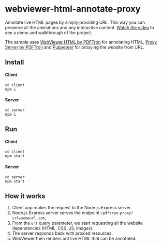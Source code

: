 # webviewer-html-annotate-proxy
Annotate live HTML pages by simply providing URL. This way you can preserve all the animations and any interactive content. [Watch the video](https://youtu.be/pamn97LMD6s) to see a demo and walkthrough of the project.

The sample uses [WebViewer HTML by PDFTron](https://www.npmjs.com/package/@pdftron/webviewer-html) for annotating HTML, [Proxy Server by PDFTron](https://www.npmjs.com/package/@pdftron/webviewer-html-proxy-server) and [Puppeteer](https://www.npmjs.com/package/puppeteer) for proxying the website from URL. 

## Install

#### Client
```
cd client
npm i
```

#### Server
```
cd server
npm i
```


## Run

#### Client
```
cd client
npm start
```

#### Server
```
cd server
npm start
```

## How it works

1. Client app makes the request to the Node.js Express server.
2. Node.js Express server serves the endpoint `/pdftron-proxy?url=someurl.com`, 
3. From the `url` query parameter, we start requesting all the website dependencies (HTML, CSS, JS, images).
4. The server responds back with proxied resources.
5. WebViewer then renders out live HTML that can be annotated.
